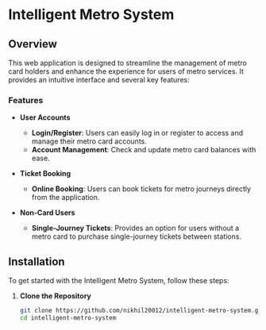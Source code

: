 # Intelligent Metro System

## Overview

This web application is designed to streamline the management of metro card holders and enhance the experience for users of metro services. It provides an intuitive interface and several key features:

### Features

- **User Accounts**
  - **Login/Register**: Users can easily log in or register to access and manage their metro card accounts.
  - **Account Management**: Check and update metro card balances with ease.

- **Ticket Booking**
  - **Online Booking**: Users can book tickets for metro journeys directly from the application.

- **Non-Card Users**
  - **Single-Journey Tickets**: Provides an option for users without a metro card to purchase single-journey tickets between stations.

## Installation

To get started with the Intelligent Metro System, follow these steps:

1. **Clone the Repository**

   ```bash
   git clone https://github.com/nikhil20012/intelligent-metro-system.git
   cd intelligent-metro-system

